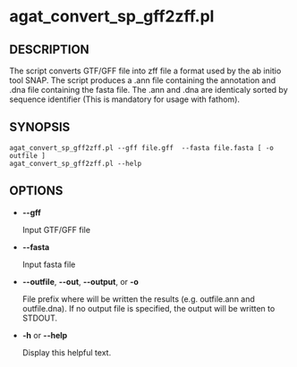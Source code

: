 # agat\_convert\_sp\_gff2zff.pl

## DESCRIPTION

The script converts GTF/GFF file into zff file a format used by the ab initio
tool SNAP. The script produces a .ann file containing the annotation and .dna
file containing the fasta file. The .ann and .dna are identicaly sorted by
sequence identifier (This is mandatory for usage with fathom).

## SYNOPSIS

```
agat_convert_sp_gff2zff.pl --gff file.gff  --fasta file.fasta [ -o outfile ]
agat_convert_sp_gff2zff.pl --help
```

## OPTIONS

- **--gff**

    Input GTF/GFF file

- **--fasta**

    Input fasta file

- **--outfile**, **--out**, **--output**, or **-o**

    File prefix where will be written the results (e.g. outfile.ann and outfile.dna).
    If no output file is specified, the output will be written to STDOUT.

- **-h** or **--help**

    Display this helpful text.

